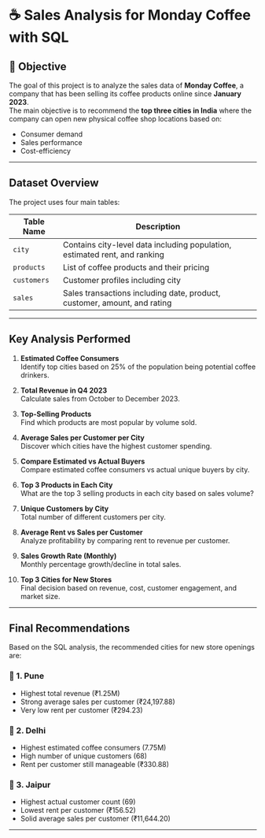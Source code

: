 # ☕ Sales Analysis for Monday Coffee with SQL

## 📌 Objective
The goal of this project is to analyze the sales data of **Monday Coffee**, a company that has been selling its coffee products online since **January 2023**.  
The main objective is to recommend the **top three cities in India** where the company can open new physical coffee shop locations based on:
- Consumer demand
- Sales performance
- Cost-efficiency

---

## Dataset Overview

The project uses four main tables:

| Table Name | Description |
|------------|-------------|
| `city` | Contains city-level data including population, estimated rent, and ranking |
| `products` | List of coffee products and their pricing |
| `customers` | Customer profiles including city |
| `sales` | Sales transactions including date, product, customer, amount, and rating |

---

## Key Analysis Performed

1. **Estimated Coffee Consumers**  
   Identify top cities based on 25% of the population being potential coffee drinkers.

2. **Total Revenue in Q4 2023**  
   Calculate sales from October to December 2023.

3. **Top-Selling Products**  
   Find which products are most popular by volume sold.

4. **Average Sales per Customer per City**  
   Discover which cities have the highest customer spending.

5. **Compare Estimated vs Actual Buyers**  
   Compare estimated coffee consumers vs actual unique buyers by city.

6. **Top 3 Products in Each City**  
   What are the top 3 selling products in each city based on sales volume?

7. **Unique Customers by City**  
   Total number of different customers per city.

8. **Average Rent vs Sales per Customer**  
   Analyze profitability by comparing rent to revenue per customer.

9. **Sales Growth Rate (Monthly)**  
   Monthly percentage growth/decline in total sales.

10. **Top 3 Cities for New Stores**  
   Final decision based on revenue, cost, customer engagement, and market size.

---

## Final Recommendations

Based on the SQL analysis, the recommended cities for new store openings are:

### 📍 1. Pune
- Highest total revenue (₹1.25M)
- Strong average sales per customer (₹24,197.88)
- Very low rent per customer (₹294.23)

### 📍 2. Delhi
- Highest estimated coffee consumers (7.75M)
- High number of unique customers (68)
- Rent per customer still manageable (₹330.88)

### 📍 3. Jaipur
- Highest actual customer count (69)
- Lowest rent per customer (₹156.52)
- Solid average sales per customer (₹11,644.20)

---
